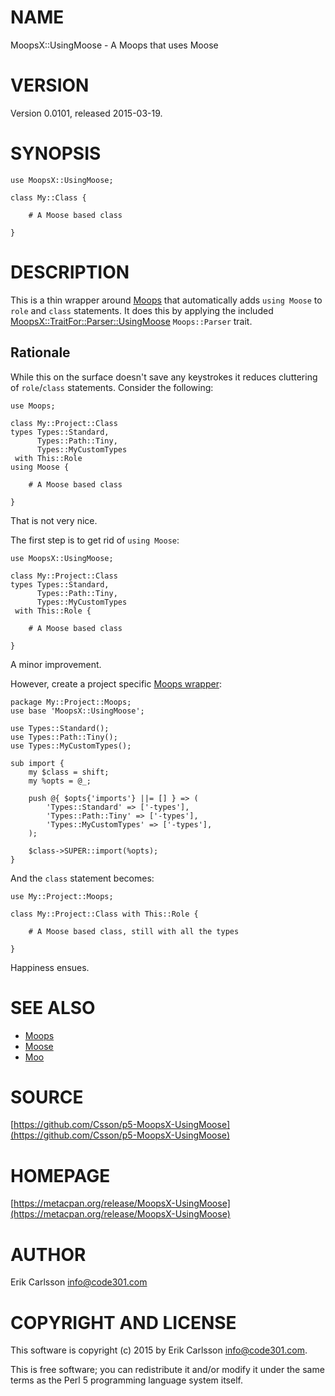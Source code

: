 # NAME

MoopsX::UsingMoose - A Moops that uses Moose

# VERSION

Version 0.0101, released 2015-03-19.

# SYNOPSIS

    use MoopsX::UsingMoose;

    class My::Class {

        # A Moose based class

    }

# DESCRIPTION

This is a thin wrapper around [Moops](https://metacpan.org/pod/Moops) that automatically adds `using Moose` to `role` and `class` statements. It does this by applying the included [MoopsX::TraitFor::Parser::UsingMoose](https://metacpan.org/pod/MoopsX::TraitFor::Parser::UsingMoose) `Moops::Parser` trait.

## Rationale

While this on the surface doesn't save any keystrokes it reduces cluttering of `role`/`class` statements. Consider the following:

    use Moops;

    class My::Project::Class
    types Types::Standard,
          Types::Path::Tiny,
          Types::MyCustomTypes
     with This::Role
    using Moose {

        # A Moose based class

    }

That is not very nice.

The first step is to get rid of `using Moose`:

    use MoopsX::UsingMoose;

    class My::Project::Class
    types Types::Standard,
          Types::Path::Tiny,
          Types::MyCustomTypes
     with This::Role {

        # A Moose based class

    }

A minor improvement.

However, create a project specific [Moops wrapper](https://metacpan.org/pod/Moops#Extending-Moops-via-imports):

    package My::Project::Moops;
    use base 'MoopsX::UsingMoose';

    use Types::Standard();
    use Types::Path::Tiny();
    use Types::MyCustomTypes();

    sub import {
        my $class = shift;
        my %opts = @_;

        push @{ $opts{'imports'} ||= [] } => (
            'Types::Standard' => ['-types'],
            'Types::Path::Tiny' => ['-types'],
            'Types::MyCustomTypes' => ['-types'],
        );

        $class->SUPER::import(%opts);
    }

And the `class` statement becomes:

    use My::Project::Moops;

    class My::Project::Class with This::Role {

        # A Moose based class, still with all the types

    }

Happiness ensues.

# SEE ALSO

- [Moops](https://metacpan.org/pod/Moops)
- [Moose](https://metacpan.org/pod/Moose)
- [Moo](https://metacpan.org/pod/Moo)

# SOURCE

[https://github.com/Csson/p5-MoopsX-UsingMoose](https://github.com/Csson/p5-MoopsX-UsingMoose)

# HOMEPAGE

[https://metacpan.org/release/MoopsX-UsingMoose](https://metacpan.org/release/MoopsX-UsingMoose)

# AUTHOR

Erik Carlsson <info@code301.com>

# COPYRIGHT AND LICENSE

This software is copyright (c) 2015 by Erik Carlsson <info@code301.com>.

This is free software; you can redistribute it and/or modify it under
the same terms as the Perl 5 programming language system itself.

